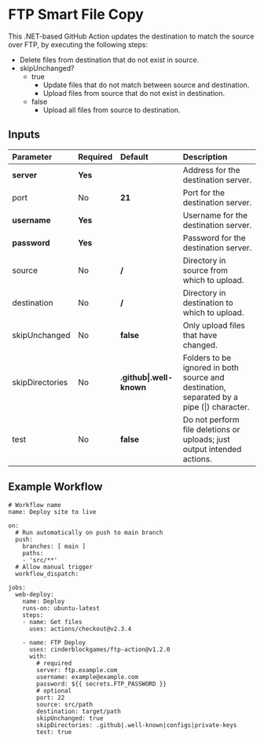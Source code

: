 # FTP Smart File Copy
This .NET-based GitHub Action updates the destination to match the source over FTP, by executing the following steps:
- Delete files from destination that do not exist in source.
- skipUnchanged?
  - true
    - Update files that do not match between source and destination.
    - Upload files from source that do not exist in destination.
  - false
    - Upload all files from source to destination.

## Inputs
| Parameter       | Required  | Default                  | Description                                                                               |
| :---            | :---      | :---                     | :---                                                                                      |
| **server**      | **Yes**   |                          | Address for the destination server.                                                       |
| port            | No        | **21**                   | Port for the destination server.                                                          |
| **username**    | **Yes**   |                          | Username for the destination server.                                                      |
| **password**    | **Yes**   |                          | Password for the destination server.                                                      |
| source          | No        | **/**                    | Directory in source from which to upload.                                                 |
| destination     | No        | **/**                    | Directory in destination to which to upload.                                              |
| skipUnchanged   | No        | **false**                | Only upload files that have changed.                                                      |
| skipDirectories | No        | **.github\|.well-known** | Folders to be ignored in both source and destination, separated by a pipe (\|) character. |
| test            | No        | **false**                | Do not perform file deletions or uploads; just output intended actions.                   |

## Example Workflow
```
# Workflow name
name: Deploy site to live
 
on:
  # Run automatically on push to main branch
  push:
    branches: [ main ]
    paths:
    - 'src/**'
  # Allow manual trigger
  workflow_dispatch:

jobs:
  web-deploy:
    name: Deploy
    runs-on: ubuntu-latest
    steps:
    - name: Get files
      uses: actions/checkout@v2.3.4
      
    - name: FTP Deploy
      uses: cinderblockgames/ftp-action@v1.2.0
      with:
        # required
        server: ftp.example.com
        username: example@example.com
        password: ${{ secrets.FTP_PASSWORD }}
        # optional
        port: 22
        source: src/path
        destination: target/path
        skipUnchanged: true
        skipDirectories: .github|.well-known|configs|private-keys
        test: true
```
